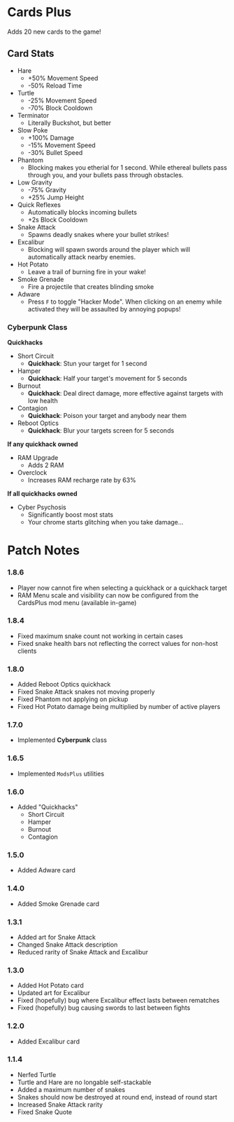 # Cards Plus
Adds 20 new cards to the game!

## Card Stats
- Hare
	- +50% Movement Speed
	- -50% Reload Time
- Turtle
	- -25% Movement Speed
	- -70% Block Cooldown
- Terminator
	- Literally Buckshot, but better
- Slow Poke
	- +100% Damage
	- -15% Movement Speed
	- -30% Bullet Speed
- Phantom
	- Blocking makes you etherial for 1 second. While ethereal bullets pass through you, and your bullets pass through obstacles.
- Low Gravity
	- -75% Gravity
	- +25% Jump Height
- Quick Reflexes
	- Automatically blocks incoming bullets
	- +2s Block Cooldown
- Snake Attack
	- Spawns deadly snakes where your bullet strikes!
- Excalibur
	- Blocking will spawn swords around the player which will automatically attack nearby enemies.
- Hot Potato
	- Leave a trail of burning fire in your wake!
- Smoke Grenade
	- Fire a projectile that creates blinding smoke
- Adware
	- Press `F` to toggle "Hacker Mode". When clicking on an enemy while activated they will be assaulted by annoying popups!

### Cyberpunk Class
**Quickhacks**
- Short Circuit
	- **Quickhack**: Stun your target for 1 second
- Hamper
	- **Quickhack**: Half your target's movement for 5 seconds
- Burnout
	- **Quickhack**: Deal direct damage, more effective against targets with low health
- Contagion
	- **Quickhack**: Poison your target and anybody near them
- Reboot Optics
	- **Quickhack**: Blur your targets screen for 5 seconds

**If any quickhack owned**
- RAM Upgrade
	- Adds 2 RAM
- Overclock
	- Increases RAM recharge rate by 63%

**If all quickhacks owned**
- Cyber Psychosis
	- Significantly boost most stats
	- Your chrome starts glitching when you take damage...

# Patch Notes

### 1.8.6
- Player now cannot fire when selecting a quickhack or a quickhack target
- RAM Menu scale and visibility can now be configured from the CardsPlus mod menu (available in-game)

### 1.8.4
- Fixed maximum snake count not working in certain cases
- Fixed snake health bars not reflecting the correct values for non-host clients

### 1.8.0
- Added Reboot Optics quickhack
- Fixed Snake Attack snakes not moving properly
- Fixed Phantom not applying on pickup
- Fixed Hot Potato damage being multiplied by number of active players

### 1.7.0
- Implemented **Cyberpunk** class

### 1.6.5
- Implemented `ModsPlus` utilities

### 1.6.0
- Added "Quickhacks"
    - Short Circuit
    - Hamper
    - Burnout
    - Contagion

### 1.5.0
- Added Adware card

### 1.4.0
- Added Smoke Grenade card

### 1.3.1
- Added art for Snake Attack
- Changed Snake Attack description
- Reduced rarity of Snake Attack and Excalibur

### 1.3.0
- Added Hot Potato card
- Updated art for Excalibur
- Fixed (hopefully) bug where Excalibur effect lasts between rematches
- Fixed (hopefully) bug causing swords to last between fights

### 1.2.0
- Added Excalibur card

### 1.1.4
- Nerfed Turtle
- Turtle and Hare are no longable self-stackable
- Added a maximum number of snakes
- Snakes should now be destroyed at round end, instead of round start
- Increased Snake Attack rarity
- Fixed Snake Quote
